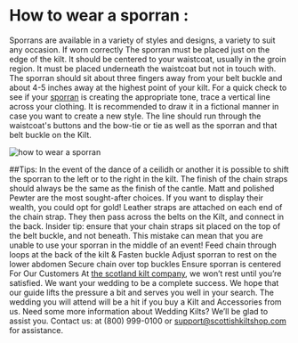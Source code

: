 # How to wear a sporran :
Sporrans are available in a variety of styles and designs, a variety to suit any occasion.
If worn correctly The sporran must be placed just on the edge of the kilt. It should be centered to your waistcoat, usually in the groin region. It must be placed underneath the waistcoat but not in touch with. The sporran should sit about three fingers away from your belt buckle and about 4-5 inches away at the highest point of your kilt.
For a quick check to see if your [sporran](https://scottishkiltshop.com/collections/sporrans-for-sale) is creating the appropriate tone, trace a vertical line across your clothing. It is recommended to draw it in a fictional manner in case you want to create a new style. The line should run through the waistcoat's buttons and the bow-tie or tie as well as the sporran and that belt buckle on the Kilt.

![how to wear a sporran](https://toolxox.com/dl/2/ay/tmp/img2/dl.beatsnoop.com-1666780082.jpg)

##Tips:
In the event of the dance of a ceilidh or another it is possible to shift the sporran to the left or to the right in the kilt.
The finish of the chain straps should always be the same as the finish of the cantle. Matt and polished Pewter are the most sought-after choices. If you want to display their wealth, you could opt for gold!
Leather straps are attached on each end of the chain strap. They then pass across the belts on the Kilt, and connect in the back.
Insider tip: ensure that your chain straps sit placed on the top of the belt buckle, and not beneath. This mistake can mean that you are unable to use your sporran in the middle of an event!
Feed chain through loops at the back of the kilt & Fasten buckle
Adjust sporran to rest on the lower abdomen
Secure chain over top buckles
Ensure sporran is centered
For Our Customers
At [the scotland kilt company](https://scottishkiltshop.com/), we won’t rest until you’re satisfied. We want your wedding to be a complete success.
We hope that our guide lifts the pressure a bit and serves you well in your search. The wedding you will attend will be a hit if you buy a Kilt and Accessories from us. Need some more information about Wedding Kilts? We’ll be glad to assist you. Contact us: at (800) 999-0100 or support@scottishkiltshop.com for assistance.
 


